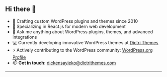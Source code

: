 ## Hi there 👋

- 🔭 Crafting custom WordPress plugins and themes since 2010 
- 🌱 Specializing in React.js for modern web development 
- 💬 Ask me anything about WordPress plugins, themes, and advanced integrations 
- 💻 Currently developing innovative WordPress themes at [Dictri Themes](https://dictrithemes.com) 
- ⚡ Actively contributing to the WordPress community: [WordPress.org Profile](https://profiles.wordpress.org/dickensayiekos/) 
- 📫 **Get in touch:** [dickensayieko@dictrithemes.com](mailto:dickensayieko@dictrithemes.com)

---

